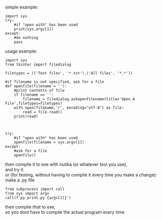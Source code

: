 simple example:
``` 
import sys
try:
    #if "open with" has been used
    print(sys.argv[1])
except:
    #do nothing
    pass
```
usage example:
``` 
import sys
from tkinter import filedialog

filetypes = (('Text files', '*.txt'),('All files', '*.*'))

#if filename is not specified, ask for a file
def openfile(filename = ''):
    #print contents of file
    if filename == '':
        filename = filedialog.askopenfilename(title='Open A File',filetypes=filetypes)
    with open(filename,'r', encoding="utf-8") as file:
        read = file.read()
    print(read)



try:
    #if "open with" has been used
    openfile(filename = sys.argv[1])
except:
    #ask for a file
    openfile()
```
then compile it to exe with nuitka (or whatever tool you use),<br>
and try it. 
<br>or (for testing, without having to compile it every time you make a change):<br>
make a .py file 
```
from subprocess import call
from sys import argv
call(f'py print.py {argv[1]}')
```
then compile *that* to exe,<br>
so you dont have to compile the actual program every time.
